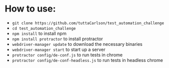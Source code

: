 # How to use:
- `git clone https://github.com/tuttaCarlson/test_automation_challenge`
- `cd test_automation_challenge`
- `npm install` to install npm
- `npm install protractor` to install protractor
- `webdriver-manager update` to download the necessary binaries
- `webdriver-manager start` to start up a server
- `protractor config/de-conf.js` to run tests in chrome
- `protractor config/de-conf-headless.js` to run tests in headless chrome
